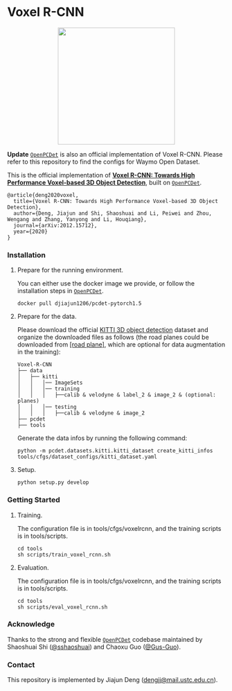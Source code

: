# Voxel R-CNN
<p align="center"> <img src='docs/voxel_rcnn_framework.jpg' align="center" height="270px"> </p>

**Update** [`OpenPCDet`](https://github.com/open-mmlab/OpenPCDet) is also an official implementation of Voxel R-CNN. Please refer to this repository to find the configs for Waymo Open Dataset.

This is the official implementation of [**Voxel R-CNN: Towards High Performance Voxel-based 3D Object Detection**](https://arxiv.org/abs/2012.15712), built on [`OpenPCDet`](https://github.com/open-mmlab/OpenPCDet).

    @article{deng2020voxel,
      title={Voxel R-CNN: Towards High Performance Voxel-based 3D Object Detection},
      author={Deng, Jiajun and Shi, Shaoshuai and Li, Peiwei and Zhou, Wengang and Zhang, Yanyong and Li, Houqiang},
      journal={arXiv:2012.15712},
      year={2020}
    }

### Installation
1.  Prepare for the running environment. 

    You can either use the docker image we provide, or follow the installation steps in [`OpenPCDet`](https://github.com/open-mmlab/OpenPCDet). 

    ```
    docker pull djiajun1206/pcdet-pytorch1.5
    ```

2. Prepare for the data.

    Please download the official [KITTI 3D object detection](http://www.cvlibs.net/datasets/kitti/eval_object.php?obj_benchmark=3d) dataset and organize the downloaded files as follows (the road planes could be downloaded from [[road plane]](https://drive.google.com/file/d/1d5mq0RXRnvHPVeKx6Q612z0YRO1t2wAp/view?usp=sharing), which are optional for data augmentation in the training):


    ```
    Voxel-R-CNN
    ├── data
    │   ├── kitti
    │   │   │── ImageSets
    │   │   │── training
    │   │   │   ├──calib & velodyne & label_2 & image_2 & (optional: planes)
    │   │   │── testing
    │   │   │   ├──calib & velodyne & image_2
    ├── pcdet
    ├── tools
    ```
    Generate the data infos by running the following command:
    ```
    python -m pcdet.datasets.kitti.kitti_dataset create_kitti_infos tools/cfgs/dataset_configs/kitti_dataset.yaml
    ```

3. Setup.

    ```
    python setup.py develop
    ```

### Getting Started
1. Training.
    
    The configuration file is in tools/cfgs/voxelrcnn, and the training scripts is in tools/scripts.

    ```
    cd tools
    sh scripts/train_voxel_rcnn.sh
    ```

2. Evaluation.

    The configuration file is in tools/cfgs/voxelrcnn, and the training scripts is in tools/scripts.

    ```
    cd tools
    sh scripts/eval_voxel_rcnn.sh
    ```



### Acknowledge
Thanks to the strong and flexible [`OpenPCDet`](https://github.com/open-mmlab/OpenPCDet) codebase maintained by Shaoshuai Shi ([@sshaoshuai](http://github.com/sshaoshuai)) and Chaoxu Guo ([@Gus-Guo](https://github.com/Gus-Guo)).

### Contact
This repository is implemented by Jiajun Deng (dengjj@mail.ustc.edu.cn).
